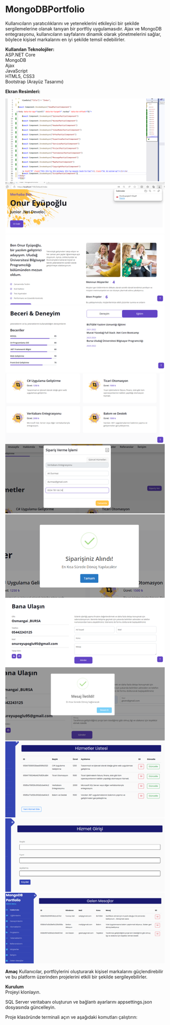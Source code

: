 # MongoDBPortfolio
Kullanıcıların yaratıcılıklarını ve yeteneklerini etkileyici bir şekilde sergilemelerine olanak tanıyan bir portföy uygulamasıdır. 
Ajax ve MongoDB entegrasyonu, kullanıcıların sayfalarını dinamik olarak yönetmelerini sağlar, böylece kişisel markalarını en iyi şekilde temsil edebilirler.
<br>

**Kullanılan Teknolojiler:**<br>
ASP.NET Core <br>
MongoDB<br>
Ajax<br>
JavaScript<br>
HTML5, CSS3<br>
Bootstrap (Arayüz Tasarımı) 

**Ekran Resimleri:**<br>

![](https://github.com/eyupogluuu/MongoDBPortfolio/blob/master/MongoDBPortEG/components.PNG)<br>
![](https://github.com/eyupogluuu/MongoDBPortfolio/blob/master/MongoDBPortEG/cvindir.PNG)<br>
![](https://github.com/eyupogluuu/MongoDBPortfolio/blob/master/MongoDBPortEG/hakkimda.PNG)<br>
![](https://github.com/eyupogluuu/MongoDBPortfolio/blob/master/MongoDBPortEG/becerideneyim.PNG)<br>
![](https://github.com/eyupogluuu/MongoDBPortfolio/blob/master/MongoDBPortEG/hizmetler.PNG)<br>
![](https://github.com/eyupogluuu/MongoDBPortfolio/blob/master/MongoDBPortEG/siparispopup.PNG)<br>
![](https://github.com/eyupogluuu/MongoDBPortfolio/blob/master/MongoDBPortEG/siparisalert.PNG)<br>
![](https://github.com/eyupogluuu/MongoDBPortfolio/blob/master/MongoDBPortEG/contact.PNG)<br>
![](https://github.com/eyupogluuu/MongoDBPortfolio/blob/master/MongoDBPortEG/sweetalert.PNG)<br>
![](https://github.com/eyupogluuu/MongoDBPortfolio/blob/master/MongoDBPortEG/hizmetlistesi.PNG)<br>
![](https://github.com/eyupogluuu/MongoDBPortfolio/blob/master/MongoDBPortEG/hizmetekle.PNG)<br>
![](https://github.com/eyupogluuu/MongoDBPortfolio/blob/master/MongoDBPortEG/gelenkutusu.PNG)<br>


**Amaç**
Kullanıcılar, portföylerini oluşturarak kişisel markalarını güçlendirebilir ve bu platform üzerinden projelerini etkili bir şekilde sergileyebilirler.

**Kurulum**
<br>
Projeyi klonlayın. <br>

SQL Server veritabanı oluşturun ve bağlantı ayarlarını appsettings.json dosyasında güncelleyin.<br>

Proje klasöründe terminali açın ve aşağıdaki komutları çalıştırın:
